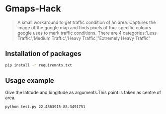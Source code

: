 # Gmaps-Hack
> A small workaround to get traffic condition of an area.
Captures the image of the google map and finds pixels of four specific colours google uses to mark traffic conditions.
There are 4 categories:'Less Traffic','Medium Traffic','Heavy Traffic',"Extremely Heavy Traffic"

## Installation of packages

```sh
pip install -r requiremnts.txt
```

## Usage example
Give the latitude and longitude as arguments.This point is taken as centre of area.
```sh
python test.py 22.4863915 88.3491751
```


